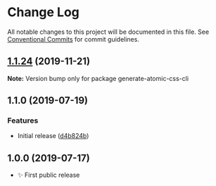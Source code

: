 # Change Log

All notable changes to this project will be documented in this file.
See [Conventional Commits](https://conventionalcommits.org) for commit guidelines.

## [1.1.24](https://gitlab.com/codsen/codsen/compare/generate-atomic-css-cli@1.1.23...generate-atomic-css-cli@1.1.24) (2019-11-21)

**Note:** Version bump only for package generate-atomic-css-cli





## 1.1.0 (2019-07-19)

### Features

- Initial release ([d4b824b](https://gitlab.com/codsen/codsen/commit/d4b824b))

## 1.0.0 (2019-07-17)

- ✨ First public release
